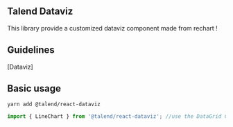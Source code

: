 ## Talend Dataviz

This library provide a customized dataviz component made from rechart !

## Guidelines

[Dataviz]

## Basic usage

```shell
yarn add @talend/react-dataviz
```

```javascript
import { LineChart } from '@talend/react-dataviz'; //use the DataGrid Container
```
